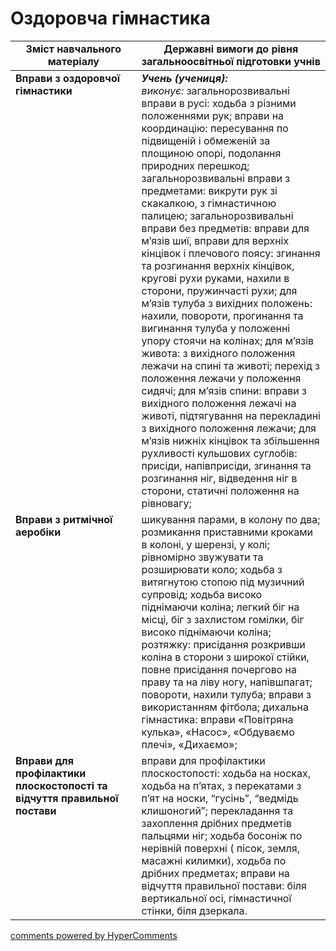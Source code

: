 <div id="hypercomments_widget" class="js-hypercomments-widget invisible"></div>

# Оздоровча гімнастика

<table>
  <tr>
    <td width="40%" align="center"><b>Зміст навчального матеріалу</b></td>
    <td width="60%" align="center"><b>Державні вимоги до рівня загальноосвітньої підготовки учнів</b></td>
  </tr>
<tbody>
  <tr>
    <td width="40%" style="vertical-align:top !important;">
    <b>Вправи з оздоровчої гімнастики</b></td>
    <td width="60%" style="vertical-align:top !important;">
    <i><b>Учень (учениця):</b></i><br>
    <i>виконує:</i> загальнорозвивальні вправи в русі: ходьба з різними положеннями рук; вправи на координацію: пересування по підвищеній і обмеженій за площиною опорі, подолання природних перешкод; загальнорозвивальні вправи з предметами: викрути рук зі скакалкою, з гімнастичною палицею; загальнорозвивальні вправи без предметів: вправи для м’язів шиї, вправи для верхніх кінцівок і плечового поясу: згинання та розгинання верхніх кінцівок, кругові рухи руками, нахили в сторони, пружинчасті рухи; для м’язів тулуба з вихідних положень: нахили, повороти, прогинання та вигинання тулуба у положенні упору стоячи на колінах; для м’язів живота: з вихідного положення лежачи на спині та животі; перехід з положення лежачи у положення сидячі; для м’язів спини: вправи з вихідного положення лежачі на животі, підтягування на перекладині з вихідного положення лежачи; для м’язів нижніх кінцівок та збільшення рухливості кульшових суглобів: присіди, напівприсіди, згинання та розгинання ніг, відведення ніг в сторони, статичні положення на рівновагу;
    </td>
  </tr>
  <tr>
    <td width="40%" style="vertical-align:top !important;">
    <b>Вправи з ритмічної аеробіки</b></td>
    <td width="60%" style="vertical-align:top !important;">
    шикування парами, в колону по два; розмикання приставними кроками в колоні, у шерензі, у колі; рівномірно звужувати та розширювати коло; ходьба з витягнутою стопою під музичний супровід; ходьба високо піднімаючи коліна; легкий біг на місці, біг з захлистом гомілки, біг високо піднімаючи коліна; розтяжку: присідання розкривши коліна в сторони з широкої стійки, повне присідання почергово на праву та на ліву ногу, напівшпагат; повороти, нахили тулуба; вправи з використанням фітбола; дихальна гімнастика: вправи «Повітряна кулька», «Насос», «Обдуваємо плечі», «Дихаємо»;
    </td>
  </tr>
  <tr>
    <td width="40%" style="vertical-align:top !important;">
    <b>Вправи для профілактики плоскостопості та відчуття правильної постави</b></td>
    <td width="60%" style="vertical-align:top !important;">
    вправи для профілактики плоскостопості: ходьба на носках, ходьба на п’ятах, з перекатами з п’ят на носки, “гусінь”, “ведмідь клишоногий”; перекладання та захоплення дрібних предметів пальцями ніг; ходьба босоніж по нерівній поверхні ( пісок, земля, масажні килимки), ходьба по дрібних предметах; вправи на відчуття правильної постави: біля вертикальної осі, гімнастичної стінки, біля дзеркала.
    </td>
  </tr>
</tbody>
</table>

<div class="js-hypercomments-container">
<a href="http://hypercomments.com" class="hc-link" title="comments widget">comments powered by HyperComments</a>
</div>